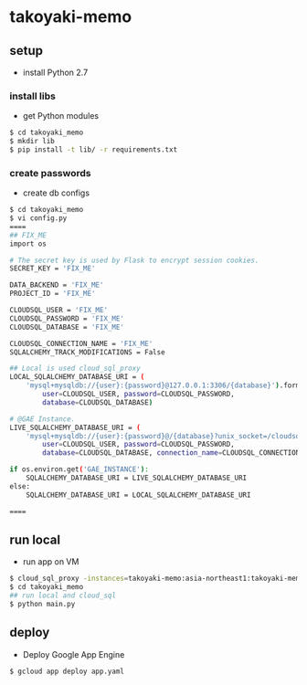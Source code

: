 # takoyaki-memo

## setup

* install Python 2.7

### install libs

* get Python modules
```bash
$ cd takoyaki_memo
$ mkdir lib
$ pip install -t lib/ -r requirements.txt
```

### create passwords

* create db configs
```bash
$ cd takoyaki_memo
$ vi config.py
====
## FIX_ME
import os

# The secret key is used by Flask to encrypt session cookies.
SECRET_KEY = 'FIX_ME'

DATA_BACKEND = 'FIX_ME'
PROJECT_ID = 'FIX_ME'

CLOUDSQL_USER = 'FIX_ME'
CLOUDSQL_PASSWORD = 'FIX_ME'
CLOUDSQL_DATABASE = 'FIX_ME'

CLOUDSQL_CONNECTION_NAME = 'FIX_ME'
SQLALCHEMY_TRACK_MODIFICATIONS = False

## Local is used cloud_sql_proxy
LOCAL_SQLALCHEMY_DATABASE_URI = (
    'mysql+mysqldb://{user}:{password}@127.0.0.1:3306/{database}').format(
        user=CLOUDSQL_USER, password=CLOUDSQL_PASSWORD,
        database=CLOUDSQL_DATABASE)

# @GAE Instance.
LIVE_SQLALCHEMY_DATABASE_URI = (
    'mysql+mysqldb://{user}:{password}@/{database}?unix_socket=/cloudsql/{connection_name}').format(
        user=CLOUDSQL_USER, password=CLOUDSQL_PASSWORD,
        database=CLOUDSQL_DATABASE, connection_name=CLOUDSQL_CONNECTION_NAME)

if os.environ.get('GAE_INSTANCE'):
    SQLALCHEMY_DATABASE_URI = LIVE_SQLALCHEMY_DATABASE_URI
else:
    SQLALCHEMY_DATABASE_URI = LOCAL_SQLALCHEMY_DATABASE_URI

====
```

## run local

* run app on VM
```bash
$ cloud_sql_proxy -instances=takoyaki-memo:asia-northeast1:takoyaki-memo-db=tcp:3306
$ cd takoyaki_memo
## run local and cloud_sql
$ python main.py
```

## deploy

* Deploy Google App Engine
```bash
$ gcloud app deploy app.yaml
```
